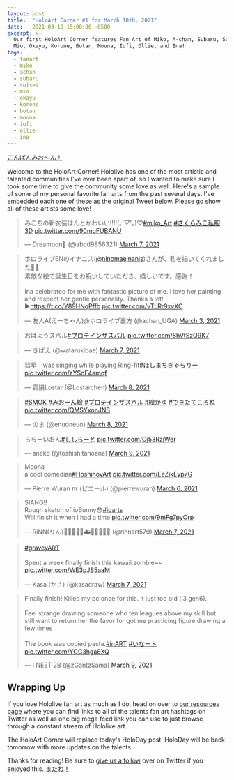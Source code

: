 ```yaml
---
layout: post
title:  "HoloArt Corner #1 for March 10th, 2021"
date:   2021-03-10 15:00:00 -0500
excerpt: >-
  Our first HoloArt Corner features Fan Art of Miko, A-chan, Subaru, Suisei,
  Mio, Okayu, Korone, Botan, Moona, Iofi, Ollie, and Ina!
tags:
  - fanart
  - miko
  - achan
  - subaru
  - suisei
  - mio
  - okayu
  - korone
  - botan
  - moona
  - iofi
  - ollie
  - ina
---
```


<abbr title="Konbanmion! (Mio's Greeting)">こんばんみお～ん！</abbr>

Welcome to the HoloArt Corner! Hololive has one of the most artistic and
talented communities I've ever been apart of, so I wanted to make sure I took
some time to give the community some love as well. Here's a sample of some of my
personal favorite fan arts from the past several days. I've embedded each one
of these as the original Tweet below. Please go show all of these artists some
love!

<blockquote class="twitter-tweet"><p lang="ja" dir="ltr">みこちの新衣装ほんとかわいい!!!!(｡’▽’｡)♡<a href="https://twitter.com/hashtag/miko_Art?src=hash&amp;ref_src=twsrc%5Etfw">#miko_Art</a> <a href="https://twitter.com/hashtag/%E3%81%95%E3%81%8F%E3%82%89%E3%81%BF%E3%81%93%E7%A7%81%E6%9C%8D3D?src=hash&amp;ref_src=twsrc%5Etfw">#さくらみこ私服3D</a> <a href="https://t.co/90mqFUBANU">pic.twitter.com/90mqFUBANU</a></p>&mdash; Dreamoon👾 (@abcd9856321) <a href="https://twitter.com/abcd9856321/status/1368590328433840132?ref_src=twsrc%5Etfw">March 7, 2021</a></blockquote> 
<blockquote class="twitter-tweet"><p lang="ja" dir="ltr">ホロライブENのイナニス(<a href="https://twitter.com/ninomaeinanis?ref_src=twsrc%5Etfw">@ninomaeinanis</a>)さんが、私を描いてくれました🐙✨<br>素敵な絵で誕生日をお祝いしていただき、嬉しいです。感謝！<br><br>Ina celebrated for me with fantastic picture of me. I love her painting and respect her gentle personality. Thanks a lot!<br>▶️<a href="https://t.co/Y89HNqPffb">https://t.co/Y89HNqPffb</a> <a href="https://t.co/vTLRr9xvXC">pic.twitter.com/vTLRr9xvXC</a></p>&mdash; 友人A(えーちゃん)@ホロライブ裏方 (@achan_UGA) <a href="https://twitter.com/achan_UGA/status/1366922581522018305?ref_src=twsrc%5Etfw">March 3, 2021</a></blockquote>
<blockquote class="twitter-tweet"><p lang="ja" dir="ltr">おはようスバル<a href="https://twitter.com/hashtag/%E3%83%97%E3%83%AD%E3%83%86%E3%82%A4%E3%83%B3%E3%82%B6%E3%82%B9%E3%83%90%E3%83%AB?src=hash&amp;ref_src=twsrc%5Etfw">#プロテインザスバル</a> <a href="https://t.co/8hVtSzQ9K7">pic.twitter.com/8hVtSzQ9K7</a></p>&mdash; きばえ (@watarukibae) <a href="https://twitter.com/watarukibae/status/1368667774088671233?ref_src=twsrc%5Etfw">March 7, 2021</a></blockquote>
<blockquote class="twitter-tweet"><p lang="en" dir="ltr">彗星　was singing while playing Ring-fit<a href="https://twitter.com/hashtag/%E3%81%BB%E3%81%97%E3%81%BE%E3%81%A1%E3%81%8E%E3%82%83%E3%82%89%E3%82%8A%E3%83%BC?src=hash&amp;ref_src=twsrc%5Etfw">#ほしまちぎゃらりー</a> <a href="https://t.co/zYSdF4amqf">pic.twitter.com/zYSdF4amqf</a></p>&mdash; 霜隕Lostar (@Lostarchen) <a href="https://twitter.com/Lostarchen/status/1368744952667115524?ref_src=twsrc%5Etfw">March 8, 2021</a></blockquote>
<blockquote class="twitter-tweet"><p lang="und" dir="ltr"><a href="https://twitter.com/hashtag/SMOK?src=hash&amp;ref_src=twsrc%5Etfw">#SMOK</a> <a href="https://twitter.com/hashtag/%E3%81%BF%E3%81%8A%E3%83%BC%E3%82%93%E7%B5%B5?src=hash&amp;ref_src=twsrc%5Etfw">#みおーん絵</a> <a href="https://twitter.com/hashtag/%E3%83%97%E3%83%AD%E3%83%86%E3%82%A4%E3%83%B3%E3%82%B6%E3%82%B9%E3%83%90%E3%83%AB?src=hash&amp;ref_src=twsrc%5Etfw">#プロテインザスバル</a> <a href="https://twitter.com/hashtag/%E7%B5%B5%E3%81%8B%E3%82%86?src=hash&amp;ref_src=twsrc%5Etfw">#絵かゆ</a> <a href="https://twitter.com/hashtag/%E3%81%A7%E3%81%8D%E3%81%9F%E3%81%A6%E3%81%93%E3%82%8D%E3%81%AD?src=hash&amp;ref_src=twsrc%5Etfw">#できたてころね</a> <a href="https://t.co/QMSYxonJNS">pic.twitter.com/QMSYxonJNS</a></p>&mdash; のま (@enuoneuo) <a href="https://twitter.com/enuoneuo/status/1368842802726019073?ref_src=twsrc%5Etfw">March 8, 2021</a></blockquote>
<blockquote class="twitter-tweet"><p lang="ja" dir="ltr">ららーいおん<a href="https://twitter.com/hashtag/%E3%81%97%E3%81%97%E3%82%89%E3%83%BC%E3%81%A8?src=hash&amp;ref_src=twsrc%5Etfw">#ししらーと</a> <a href="https://t.co/Oj53RzjWer">pic.twitter.com/Oj53RzjWer</a></p>&mdash; aneko (@toshishitanoane) <a href="https://twitter.com/toshishitanoane/status/1369435956391075841?ref_src=twsrc%5Etfw">March 9, 2021</a></blockquote>
<blockquote class="twitter-tweet"><p lang="en" dir="ltr">Moona<br>a cool comedian<a href="https://twitter.com/hashtag/HoshinovArt?src=hash&amp;ref_src=twsrc%5Etfw">#HoshinovArt</a> <a href="https://t.co/EeZikEyp7G">pic.twitter.com/EeZikEyp7G</a></p>&mdash; Pierre Wuran πr (ピエール) (@pierrewuran) <a href="https://twitter.com/pierrewuran/status/1368104657604673540?ref_src=twsrc%5Etfw">March 6, 2021</a></blockquote>
<blockquote class="twitter-tweet"><p lang="en" dir="ltr">SIANG!!<br>Rough sketch of ioBunny😳<a href="https://twitter.com/hashtag/ioarts?src=hash&amp;ref_src=twsrc%5Etfw">#ioarts</a> <br>Will finish it when I had a time <a href="https://t.co/9mFg7pyOrp">pic.twitter.com/9mFg7pyOrp</a></p>&mdash; RiNN(りん)🔮🎨⚓👯‍♀️🚑🌸🌽🏮🍂🦚 (@rinnart579) <a href="https://twitter.com/rinnart579/status/1368456878452187141?ref_src=twsrc%5Etfw">March 7, 2021</a></blockquote>
<blockquote class="twitter-tweet"><p lang="en" dir="ltr"><a href="https://twitter.com/hashtag/graveyART?src=hash&amp;ref_src=twsrc%5Etfw">#graveyART</a> <br><br>Spent a week finally finish this kawaii zombie~~ <a href="https://t.co/WE3pJS5aaM">pic.twitter.com/WE3pJS5aaM</a></p>&mdash; Kasa (かさ) (@kasadraw) <a href="https://twitter.com/kasadraw/status/1368536269056139270?ref_src=twsrc%5Etfw">March 7, 2021</a></blockquote>
<blockquote class="twitter-tweet"><p lang="en" dir="ltr">Finally finish! Killed my pc once for this. it just too old (i3 gen6).<br><br>Feel strange drawing someone who ten leagues above my skill but still want to return her the favor for got me practicing figure drawing a few times<br><br>The book was copied pasta.<a href="https://twitter.com/hashtag/inART?src=hash&amp;ref_src=twsrc%5Etfw">#inART</a> <a href="https://twitter.com/hashtag/%E3%81%84%E3%81%AA%E3%83%BC%E3%83%88?src=hash&amp;ref_src=twsrc%5Etfw">#いなート</a> <a href="https://t.co/YGG3hga8XQ">pic.twitter.com/YGG3hga8XQ</a></p>&mdash; I NEET 2B (@zGantzSama) <a href="https://twitter.com/zGantzSama/status/1369094289066778627?ref_src=twsrc%5Etfw">March 9, 2021</a></blockquote>
<script async src="https://platform.twitter.com/widgets.js" charset="utf-8"></script>

## Wrapping Up

If you love Hololive fan art as much as I do, head on over to
[our resources page][TWIHLResources] where you can find links to all of the
talents fan art hashtags on Twitter as well as one big mega feed link you can
use to just browse through a constant stream of Hololive art.

The HoloArt Corner will replace today's HoloDay post. HoloDay will be back
tomorrow with more updates on the talents.

Thanks for reading! Be sure to [give us a follow][TWIHLTwitter] over on Twitter
if you enjoyed this. <abbr title="See you!">またね！</abbr>

[TWIHLTwitter]: <https://twitter.com/WeekInHololive>
[TWIHLResources]: </resources>